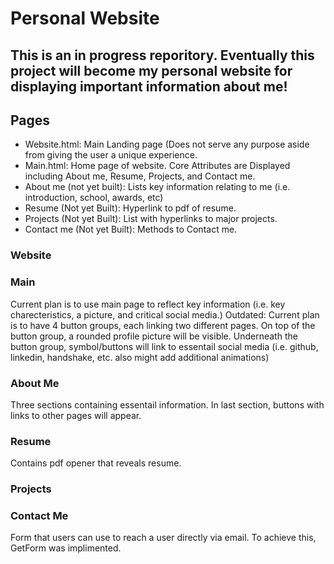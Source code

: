 # Personal Website

This is an in progress reporitory. Eventually this project will become my personal website for displaying important information about me!
 --- 
 
## Pages
- Website.html: Main Landing page (Does not serve any purpose aside from giving the user a unique experience.
- Main.html: Home page of website. Core Attributes are Displayed including About me, Resume, Projects, and Contact me.
- About me (not yet built): Lists key information relating to me (i.e. introduction, school, awards, etc)
- Resume (Not yet Built): Hyperlink to pdf of resume.
- Projects (Not yet Built): List with hyperlinks to major projects.
- Contact me (Not yet Built): Methods to Contact me.

### Website


### Main
Current plan is to use main page to reflect key information (i.e. key charecteristics, a picture, and critical social media.)
Outdated: Current plan is to have 4 button groups, each linking two different pages. On top of the button group, a rounded profile picture will be visible. Underneath the button group, symbol/buttons will link to essentail social media (i.e. github, linkedin, handshake, etc. also might add additional animations)

### About Me
Three sections containing essentail information. In last section, buttons with links to other pages will appear. 

### Resume
Contains pdf opener that reveals resume. 

### Projects

### Contact Me
Form that users can use to reach a user directly via email. To achieve this, GetForm was implimented.

